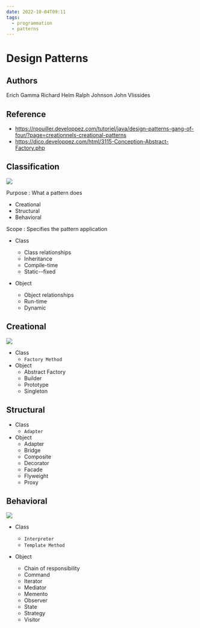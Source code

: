 ```yaml
---
date: 2022-10-04T09:11
tags:
  - programmation
  - patterns
---
```


# Design Patterns

## Authors

Erich Gamma
Richard Helm
Ralph Johnson
John Vlissides

## Reference

- https://rpouiller.developpez.com/tutoriel/java/design-patterns-gang-of-four/?page=creationnels-creational-patterns
- https://dico.developpez.com/html/3115-Conception-Abstract-Factory.php 

## Classification

<img src="./static/design-pattern/relationships.png"/>

Purpose
: What a pattern does

- Creational
- Structural
- Behavioral

Scope
: Specifies the pattern application

- Class
  - Class relationships
  - Inheritance
  - Compile-time
  - Static--fixed

- Object
  - Object relationships
  - Run-time
  - Dynamic

## Creational


<img src="./static/design-pattern/patterns-2.jpg"/>

- Class
  - `Factory Method`
- Object
  - Abstract Factory
  - Builder
  - Prototype
  - Singleton

## Structural

- Class
  - `Adapter`
- Object
  - Adapter
  - Bridge
  - Composite
  - Decorator
  - Facade
  - Flyweight
  - Proxy

## Behavioral

<img src="./static/design-pattern/patterns.jpg"/>

- Class
  - `Interpreter`
  - `Template Method`

- Object
  - Chain of responsibility
  - Command
  - Iterator
  - Mediator
  - Memento
  - Observer
  - State
  - Strategy
  - Visitor

